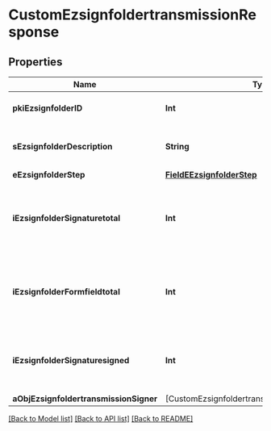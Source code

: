 # CustomEzsignfoldertransmissionResponse

## Properties
Name | Type | Description | Notes
------------ | ------------- | ------------- | -------------
**pkiEzsignfolderID** | **Int** | The unique ID of the Ezsignfolder | 
**sEzsignfolderDescription** | **String** | The description of the Ezsignfolder | 
**eEzsignfolderStep** | [**FieldEEzsignfolderStep**](FieldEEzsignfolderStep.md) |  | 
**iEzsignfolderSignaturetotal** | **Int** | The number of total signatures that were requested in the Ezsignfolder | 
**iEzsignfolderFormfieldtotal** | **Int** | The number of total form fields that were requested in the Ezsignfolder | 
**iEzsignfolderSignaturesigned** | **Int** | The number of signatures that were signed in the Ezsignfolder. | 
**aObjEzsignfoldertransmissionSigner** | [CustomEzsignfoldertransmissionSignerResponse] |  | 

[[Back to Model list]](../README.md#documentation-for-models) [[Back to API list]](../README.md#documentation-for-api-endpoints) [[Back to README]](../README.md)


